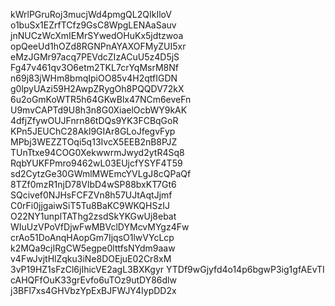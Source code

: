 kWrlPGruRoj3mucjWd4pmgQL2QIkIloV
o1buSx1EZrfTCfz9GsC8WpgLENAaSauv
jnNUCzWcXmIEMrSYwedOHuKx5jdtzwoa
opQeeUd1hOZd8RGNPnAYAXOFMyZUI5xr
eMzJGMr97acq7PEVdcZIzACuU5z4D5jS
Fg47v461qv3O6etm2TKL7crYqMsrM8Nf
n69j83jWHm8bmqIpiOO85v4H2qtfIGDN
g0lpyUAzi59H2AwpZRygOh8PQQDV72kX
6u2oGmKoWTR5h64GKwBlx47NCm6eveFn
U9mvCAPTd9U8h3n8G0XiaelOcbWY9kAK
4dfjZfywOUJFnrn86tDQs9YK3FCBqGoR
KPn5JEUChC28Akl9GIAr8GLoJfegvFyp
MPbj3WEZZTOqi5q13IvcX5EEB2nB8PJZ
TUnTtxe94COG0XekwwrmJwyd2ytR4Sq8
RqbYUKFPmro9462wL03EUjcfYSYF4T59
sd2CytzGe30GWmlMWEmcYVLgJ8cQPaQf
8TZf0mzR1njD78VlbD4wSP88bxKT7Gt6
SQcivef0NJHsFCFZVn8h57UJtAqtJjmf
C0rFi0jjgaiwSiT5Tu8BaKC9WKQHSzIJ
O22NY1unplTAThg2zsdSkYKGwUj8ebat
WIuUzVPoVfDjwFwMBVclDYMcvMYgz4Fw
crAo51DoAnqHAopGm7IjqsO1lwVYcLcp
k2MQa9cjIRgCW5egpe0lttfsNYdm9aaw
v4FwJvjtHlZqku3iNe8DOEjuE02Cr8xM
3vP19HZ1sFzCl6jIhicVE2agL3BXKgyr
YTDf9wGjyfd4o14p6bgwP3ig1gfAEvTI
cAHQFfOuK33grEvfo6uTOz9utDY86dlw
j3BFl7xs4GHVbzYpExBJFWJY4IypDD2x
